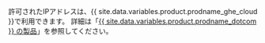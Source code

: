 許可されたIPアドレスは、{{ site.data.variables.product.prodname_ghe_cloud }}で利用できます。 詳細は「[{{ site.data.variables.product.prodname_dotcom }} の製品](/articles/github-s-products)」を参照してください。
